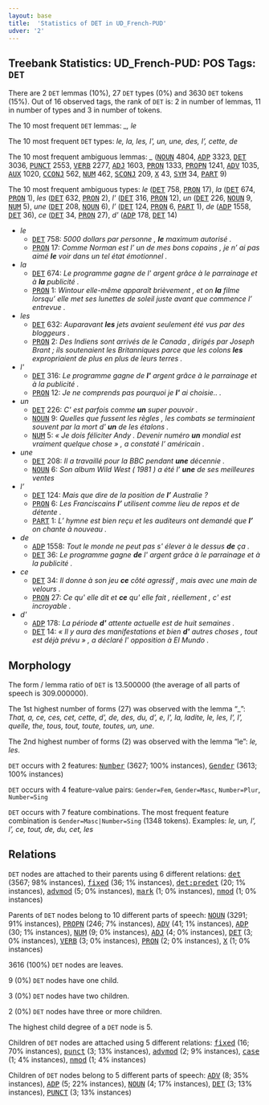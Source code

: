```yaml
---
layout: base
title:  'Statistics of DET in UD_French-PUD'
udver: '2'
---
```


## Treebank Statistics: UD_French-PUD: POS Tags: `DET`

There are 2 `DET` lemmas (10%), 27 `DET` types (0%) and 3630 `DET` tokens (15%).
Out of 16 observed tags, the rank of `DET` is: 2 in number of lemmas, 11 in number of types and 3 in number of tokens.

The 10 most frequent `DET` lemmas: <em>_, le</em>

The 10 most frequent `DET` types:  <em>le, la, les, l', un, une, des, l’, cette, de</em>

The 10 most frequent ambiguous lemmas: <em>_</em> (<tt><a href="fr_pud-pos-NOUN.html">NOUN</a></tt> 4804, <tt><a href="fr_pud-pos-ADP.html">ADP</a></tt> 3323, <tt><a href="fr_pud-pos-DET.html">DET</a></tt> 3036, <tt><a href="fr_pud-pos-PUNCT.html">PUNCT</a></tt> 2553, <tt><a href="fr_pud-pos-VERB.html">VERB</a></tt> 2277, <tt><a href="fr_pud-pos-ADJ.html">ADJ</a></tt> 1603, <tt><a href="fr_pud-pos-PRON.html">PRON</a></tt> 1333, <tt><a href="fr_pud-pos-PROPN.html">PROPN</a></tt> 1241, <tt><a href="fr_pud-pos-ADV.html">ADV</a></tt> 1035, <tt><a href="fr_pud-pos-AUX.html">AUX</a></tt> 1020, <tt><a href="fr_pud-pos-CCONJ.html">CCONJ</a></tt> 562, <tt><a href="fr_pud-pos-NUM.html">NUM</a></tt> 462, <tt><a href="fr_pud-pos-SCONJ.html">SCONJ</a></tt> 209, <tt><a href="fr_pud-pos-X.html">X</a></tt> 43, <tt><a href="fr_pud-pos-SYM.html">SYM</a></tt> 34, <tt><a href="fr_pud-pos-PART.html">PART</a></tt> 9)

The 10 most frequent ambiguous types:  <em>le</em> (<tt><a href="fr_pud-pos-DET.html">DET</a></tt> 758, <tt><a href="fr_pud-pos-PRON.html">PRON</a></tt> 17), <em>la</em> (<tt><a href="fr_pud-pos-DET.html">DET</a></tt> 674, <tt><a href="fr_pud-pos-PRON.html">PRON</a></tt> 1), <em>les</em> (<tt><a href="fr_pud-pos-DET.html">DET</a></tt> 632, <tt><a href="fr_pud-pos-PRON.html">PRON</a></tt> 2), <em>l'</em> (<tt><a href="fr_pud-pos-DET.html">DET</a></tt> 316, <tt><a href="fr_pud-pos-PRON.html">PRON</a></tt> 12), <em>un</em> (<tt><a href="fr_pud-pos-DET.html">DET</a></tt> 226, <tt><a href="fr_pud-pos-NOUN.html">NOUN</a></tt> 9, <tt><a href="fr_pud-pos-NUM.html">NUM</a></tt> 5), <em>une</em> (<tt><a href="fr_pud-pos-DET.html">DET</a></tt> 208, <tt><a href="fr_pud-pos-NOUN.html">NOUN</a></tt> 6), <em>l’</em> (<tt><a href="fr_pud-pos-DET.html">DET</a></tt> 124, <tt><a href="fr_pud-pos-PRON.html">PRON</a></tt> 6, <tt><a href="fr_pud-pos-PART.html">PART</a></tt> 1), <em>de</em> (<tt><a href="fr_pud-pos-ADP.html">ADP</a></tt> 1558, <tt><a href="fr_pud-pos-DET.html">DET</a></tt> 36), <em>ce</em> (<tt><a href="fr_pud-pos-DET.html">DET</a></tt> 34, <tt><a href="fr_pud-pos-PRON.html">PRON</a></tt> 27), <em>d'</em> (<tt><a href="fr_pud-pos-ADP.html">ADP</a></tt> 178, <tt><a href="fr_pud-pos-DET.html">DET</a></tt> 14)


* <em>le</em>
  * <tt><a href="fr_pud-pos-DET.html">DET</a></tt> 758: <em>5000 dollars par personne , <b>le</b> maximum autorisé .</em>
  * <tt><a href="fr_pud-pos-PRON.html">PRON</a></tt> 17: <em>Comme Norman est l’ un de mes bons copains , je n’ ai pas aimé <b>le</b> voir dans un tel état émotionnel .</em>
* <em>la</em>
  * <tt><a href="fr_pud-pos-DET.html">DET</a></tt> 674: <em>Le programme gagne de l' argent grâce à le parrainage et à <b>la</b> publicité .</em>
  * <tt><a href="fr_pud-pos-PRON.html">PRON</a></tt> 1: <em>Wintour elle-même apparaît brièvement , et on <b>la</b> filme lorsqu’ elle met ses lunettes de soleil juste avant que commence l’ entrevue .</em>
* <em>les</em>
  * <tt><a href="fr_pud-pos-DET.html">DET</a></tt> 632: <em>Auparavant <b>les</b> jets avaient seulement été vus par des bloggeurs .</em>
  * <tt><a href="fr_pud-pos-PRON.html">PRON</a></tt> 2: <em>Des Indiens sont arrivés de le Canada , dirigés par Joseph Brant ; ils soutenaient les Britanniques parce que les colons <b>les</b> expropriaient de plus en plus de leurs terres .</em>
* <em>l'</em>
  * <tt><a href="fr_pud-pos-DET.html">DET</a></tt> 316: <em>Le programme gagne de <b>l'</b> argent grâce à le parrainage et à la publicité .</em>
  * <tt><a href="fr_pud-pos-PRON.html">PRON</a></tt> 12: <em>Je ne comprends pas pourquoi je <b>l'</b> ai choisie.. .</em>
* <em>un</em>
  * <tt><a href="fr_pud-pos-DET.html">DET</a></tt> 226: <em>C' est parfois comme <b>un</b> super pouvoir .</em>
  * <tt><a href="fr_pud-pos-NOUN.html">NOUN</a></tt> 9: <em>Quelles que fussent les règles , les combats se terminaient souvent par la mort d' <b>un</b> de les étalons .</em>
  * <tt><a href="fr_pud-pos-NUM.html">NUM</a></tt> 5: <em>« Je dois féliciter Andy . Devenir numéro <b>un</b> mondial est vraiment quelque chose » , a constaté l’ américain .</em>
* <em>une</em>
  * <tt><a href="fr_pud-pos-DET.html">DET</a></tt> 208: <em>Il a travaillé pour la BBC pendant <b>une</b> décennie .</em>
  * <tt><a href="fr_pud-pos-NOUN.html">NOUN</a></tt> 6: <em>Son album Wild West ( 1981 ) a été l’ <b>une</b> de ses meilleures ventes</em>
* <em>l’</em>
  * <tt><a href="fr_pud-pos-DET.html">DET</a></tt> 124: <em>Mais que dire de la position de <b>l’</b> Australie ?</em>
  * <tt><a href="fr_pud-pos-PRON.html">PRON</a></tt> 6: <em>Les Franciscains <b>l’</b> utilisent comme lieu de repos et de détente .</em>
  * <tt><a href="fr_pud-pos-PART.html">PART</a></tt> 1: <em>L’ hymne est bien reçu et les auditeurs ont demandé que <b>l’</b> on chante à nouveau .</em>
* <em>de</em>
  * <tt><a href="fr_pud-pos-ADP.html">ADP</a></tt> 1558: <em>Tout le monde ne peut pas s' élever à le dessus <b>de</b> ça .</em>
  * <tt><a href="fr_pud-pos-DET.html">DET</a></tt> 36: <em>Le programme gagne <b>de</b> l' argent grâce à le parrainage et à la publicité .</em>
* <em>ce</em>
  * <tt><a href="fr_pud-pos-DET.html">DET</a></tt> 34: <em>Il donne à son jeu <b>ce</b> côté agressif , mais avec une main de velours .</em>
  * <tt><a href="fr_pud-pos-PRON.html">PRON</a></tt> 27: <em>Ce qu' elle dit et <b>ce</b> qu' elle fait , réellement , c' est incroyable .</em>
* <em>d'</em>
  * <tt><a href="fr_pud-pos-ADP.html">ADP</a></tt> 178: <em>La période <b>d'</b> attente actuelle est de huit semaines .</em>
  * <tt><a href="fr_pud-pos-DET.html">DET</a></tt> 14: <em>« Il y aura des manifestations et bien <b>d'</b> autres choses , tout est déjà prévu » , a déclaré l' opposition à El Mundo .</em>

## Morphology

The form / lemma ratio of `DET` is 13.500000 (the average of all parts of speech is 309.000000).

The 1st highest number of forms (27) was observed with the lemma “_”: <em>That, a, ce, ces, cet, cette, d', de, des, du, d’, e, l', la, ladite, le, les, l‘, l’, quelle, the, tous, tout, toute, toutes, un, une</em>.

The 2nd highest number of forms (2) was observed with the lemma “le”: <em>le, les</em>.

`DET` occurs with 2 features: <tt><a href="fr_pud-feat-Number.html">Number</a></tt> (3627; 100% instances), <tt><a href="fr_pud-feat-Gender.html">Gender</a></tt> (3613; 100% instances)

`DET` occurs with 4 feature-value pairs: `Gender=Fem`, `Gender=Masc`, `Number=Plur`, `Number=Sing`

`DET` occurs with 7 feature combinations.
The most frequent feature combination is `Gender=Masc|Number=Sing` (1348 tokens).
Examples: <em>le, un, l', l’, ce, tout, de, du, cet, les</em>


## Relations

`DET` nodes are attached to their parents using 6 different relations: <tt><a href="fr_pud-dep-det.html">det</a></tt> (3567; 98% instances), <tt><a href="fr_pud-dep-fixed.html">fixed</a></tt> (36; 1% instances), <tt><a href="fr_pud-dep-det-predet.html">det:predet</a></tt> (20; 1% instances), <tt><a href="fr_pud-dep-advmod.html">advmod</a></tt> (5; 0% instances), <tt><a href="fr_pud-dep-mark.html">mark</a></tt> (1; 0% instances), <tt><a href="fr_pud-dep-nmod.html">nmod</a></tt> (1; 0% instances)

Parents of `DET` nodes belong to 10 different parts of speech: <tt><a href="fr_pud-pos-NOUN.html">NOUN</a></tt> (3291; 91% instances), <tt><a href="fr_pud-pos-PROPN.html">PROPN</a></tt> (246; 7% instances), <tt><a href="fr_pud-pos-ADV.html">ADV</a></tt> (41; 1% instances), <tt><a href="fr_pud-pos-ADP.html">ADP</a></tt> (30; 1% instances), <tt><a href="fr_pud-pos-NUM.html">NUM</a></tt> (9; 0% instances), <tt><a href="fr_pud-pos-ADJ.html">ADJ</a></tt> (4; 0% instances), <tt><a href="fr_pud-pos-DET.html">DET</a></tt> (3; 0% instances), <tt><a href="fr_pud-pos-VERB.html">VERB</a></tt> (3; 0% instances), <tt><a href="fr_pud-pos-PRON.html">PRON</a></tt> (2; 0% instances), <tt><a href="fr_pud-pos-X.html">X</a></tt> (1; 0% instances)

3616 (100%) `DET` nodes are leaves.

9 (0%) `DET` nodes have one child.

3 (0%) `DET` nodes have two children.

2 (0%) `DET` nodes have three or more children.

The highest child degree of a `DET` node is 5.

Children of `DET` nodes are attached using 5 different relations: <tt><a href="fr_pud-dep-fixed.html">fixed</a></tt> (16; 70% instances), <tt><a href="fr_pud-dep-punct.html">punct</a></tt> (3; 13% instances), <tt><a href="fr_pud-dep-advmod.html">advmod</a></tt> (2; 9% instances), <tt><a href="fr_pud-dep-case.html">case</a></tt> (1; 4% instances), <tt><a href="fr_pud-dep-nmod.html">nmod</a></tt> (1; 4% instances)

Children of `DET` nodes belong to 5 different parts of speech: <tt><a href="fr_pud-pos-ADV.html">ADV</a></tt> (8; 35% instances), <tt><a href="fr_pud-pos-ADP.html">ADP</a></tt> (5; 22% instances), <tt><a href="fr_pud-pos-NOUN.html">NOUN</a></tt> (4; 17% instances), <tt><a href="fr_pud-pos-DET.html">DET</a></tt> (3; 13% instances), <tt><a href="fr_pud-pos-PUNCT.html">PUNCT</a></tt> (3; 13% instances)

